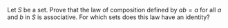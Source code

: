 Let $S$ be a set. Prove that the law of composition defined by $ab=a$ for all $a$ and $b$ in $S$ is associative. For which sets does this law have an identity?